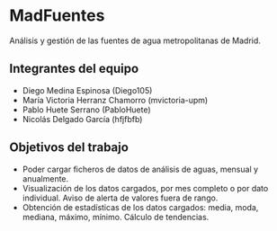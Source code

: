 # MadFuentes

Análisis y gestión de las fuentes de agua metropolitanas de Madrid.

## Integrantes del equipo

- Diego Medina Espinosa (Diego105)
- María Victoria Herranz Chamorro (mvictoria-upm)
- Pablo Huete Serrano (PabloHuete)
- Nicolás Delgado García (hfjfbfb)

## Objetivos del trabajo

- Poder cargar ficheros de datos de análisis de aguas, mensual y anualmente.
- Visualización de los datos cargados, por mes completo o por dato individual. Aviso de alerta de valores fuera de rango.
- Obtención de estadísticas de los datos cargados: media, moda, mediana, máximo, mínimo. Cálculo de tendencias. 
